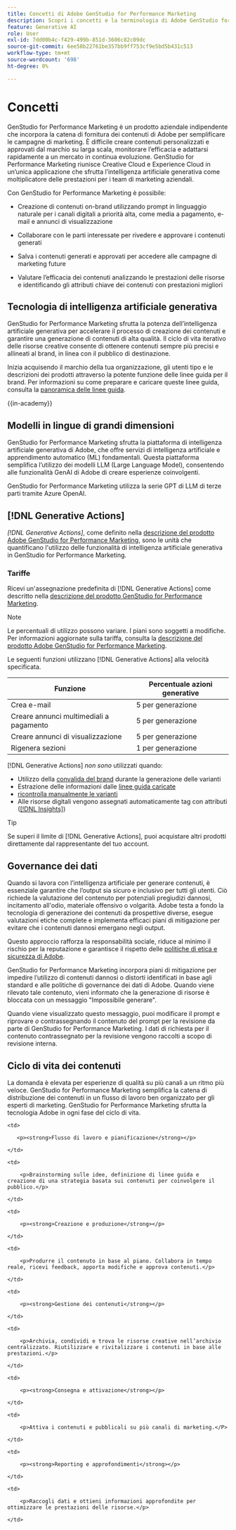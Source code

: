 ```yaml
---
title: Concetti di Adobe GenStudio for Performance Marketing
description: Scopri i concetti e la terminologia di Adobe GenStudio for Performance Marketing.
feature: Generative AI
role: User
exl-id: 7dd00b4c-f429-499b-851d-3606c82c09dc
source-git-commit: 6ee58b22761be357bb9ff753cf9e5bd5b431c513
workflow-type: tm+mt
source-wordcount: '698'
ht-degree: 0%

---
```


# Concetti

GenStudio for Performance Marketing è un prodotto aziendale indipendente che incorpora la catena di fornitura dei contenuti di Adobe per semplificare le campagne di marketing. È difficile creare contenuti personalizzati e approvati dal marchio su larga scala, monitorare l’efficacia e adattarsi rapidamente a un mercato in continua evoluzione. GenStudio for Performance Marketing riunisce Creative Cloud e Experience Cloud in un’unica applicazione che sfrutta l’intelligenza artificiale generativa come moltiplicatore delle prestazioni per i team di marketing aziendali.

Con GenStudio for Performance Marketing è possibile:

* Creazione di contenuti on-brand utilizzando prompt in linguaggio naturale per i canali digitali a priorità alta, come media a pagamento, e-mail e annunci di visualizzazione

* Collaborare con le parti interessate per rivedere e approvare i contenuti generati
* Salva i contenuti generati e approvati per accedere alle campagne di marketing future
* Valutare l’efficacia dei contenuti analizzando le prestazioni delle risorse e identificando gli attributi chiave dei contenuti con prestazioni migliori

## Tecnologia di intelligenza artificiale generativa

GenStudio for Performance Marketing sfrutta la potenza dell’intelligenza artificiale generativa per accelerare il processo di creazione dei contenuti e garantire una generazione di contenuti di alta qualità. Il ciclo di vita iterativo delle risorse creative consente di ottenere contenuti sempre più precisi e allineati al brand, in linea con il pubblico di destinazione.

Inizia acquisendo il marchio della tua organizzazione, gli utenti tipo e le descrizioni dei prodotti attraverso la potente funzione delle linee guida per il brand. Per informazioni su come preparare e caricare queste linee guida, consulta la [panoramica delle linee guida](../user-guide/guidelines/overview.md).

{{in-academy}}

## Modelli in lingue di grandi dimensioni

GenStudio for Performance Marketing sfrutta la piattaforma di intelligenza artificiale generativa di Adobe, che offre servizi di intelligenza artificiale e apprendimento automatico (ML) fondamentali. Questa piattaforma semplifica l’utilizzo dei modelli LLM (Large Language Model), consentendo alle funzionalità GenAI di Adobe di creare esperienze coinvolgenti.

GenStudio for Performance Marketing utilizza la serie GPT di LLM di terze parti tramite Azure OpenAI.<!-- Claude, and Gemini models. -->

## [!DNL Generative Actions]

_[!DNL Generative Actions]_, come definito nella [descrizione del prodotto Adobe GenStudio for Performance Marketing](https://helpx.adobe.com/legal/product-descriptions/adobe-genstudio-for-performance-marketing---product-description.html), sono le unità che quantificano l&#39;utilizzo delle funzionalità di intelligenza artificiale generativa in GenStudio for Performance Marketing.

<!-- Add example about usage mode?
Where users check how many generative actions they have left
How they re-up their genactions
If genactions roll over month to month or not -->

### Tariffe

Ricevi un&#39;assegnazione predefinita di [!DNL Generative Actions] come descritto nella [descrizione del prodotto GenStudio for Performance Marketing](https://helpx.adobe.com/legal/product-descriptions/adobe-genstudio-for-performance-marketing---product-description.html).

>[!NOTE]
>
>Le percentuali di utilizzo possono variare. I piani sono soggetti a modifiche. Per informazioni aggiornate sulla tariffa, consulta la [descrizione del prodotto Adobe GenStudio for Performance Marketing](https://helpx.adobe.com/legal/product-descriptions/adobe-genstudio-for-performance-marketing---product-description.html).

Le seguenti funzioni utilizzano [!DNL Generative Actions] alla velocità specificata.

| Funzione | Percentuale azioni generative |
| -----------------------  | ------------------ |
| Crea e-mail | 5 per generazione |
| Creare annunci multimediali a pagamento | 5 per generazione |
| Creare annunci di visualizzazione | 5 per generazione |
| Rigenera sezioni | 1 per generazione |

<!-- | Generate on-brand images | 1 per prompt  |
| Translation              | 1 per prompt  |
| Video: ADLS              | 1 per prompt  |
| Video: TTS + Avatar      | 1 per prompt  | -->

[!DNL Generative Actions] _non sono_ utilizzati quando:

* Utilizzo della [convalida del brand](/help/user-guide/guidelines/brand-validation.md) durante la generazione delle varianti
* Estrazione delle informazioni dalle [linee guida caricate](/help/user-guide/guidelines/add-guidelines.md)
* [ricontrolla manualmente le varianti](/help/user-guide/guidelines/brand-validation.md#improve-brand-alignment)
* Alle risorse digitali vengono assegnati automaticamente tag con attributi ([[!DNL Insights]](/help/user-guide/insights/overview.md))

>[!TIP]
>
>Se superi il limite di [!DNL Generative Actions], puoi acquistare altri prodotti direttamente dal rappresentante del tuo account.

## Governance dei dati

Quando si lavora con l’intelligenza artificiale per generare contenuti, è essenziale garantire che l’output sia sicuro e inclusivo per tutti gli utenti. Ciò richiede la valutazione del contenuto per potenziali pregiudizi dannosi, incitamento all&#39;odio, materiale offensivo o volgarità. Adobe testa a fondo la tecnologia di generazione dei contenuti da prospettive diverse, esegue valutazioni etiche complete e implementa efficaci piani di mitigazione per evitare che i contenuti dannosi emergano negli output.

Questo approccio rafforza la responsabilità sociale, riduce al minimo il rischio per la reputazione e garantisce il rispetto delle [politiche di etica e sicurezza di Adobe](https://www.adobe.com/content/dam/cc/en/ai-ethics/pdfs/Adobe-AI-Ethics-Principles.pdf).

GenStudio for Performance Marketing incorpora piani di mitigazione per impedire l’utilizzo di contenuti dannosi o distorti identificati in base agli standard e alle politiche di governance dei dati di Adobe. Quando viene rilevato tale contenuto, vieni informato che la generazione di risorse è bloccata con un messaggio &quot;Impossibile generare&quot;.

Quando viene visualizzato questo messaggio, puoi modificare il prompt e riprovare _o_ contrassegnando il contenuto del prompt per la revisione da parte di GenStudio for Performance Marketing. I dati di richiesta per il contenuto contrassegnato per la revisione vengono raccolti a scopo di revisione interna.

## Ciclo di vita dei contenuti

La domanda è elevata per esperienze di qualità su più canali a un ritmo più veloce. GenStudio for Performance Marketing semplifica la catena di distribuzione dei contenuti in un flusso di lavoro ben organizzato per gli esperti di marketing. GenStudio for Performance Marketing sfrutta la tecnologia Adobe in ogni fase del ciclo di vita.

<table style="table-layout:auto">

<tr style="border: 0;">

    <td>

       <p><strong>Flusso di lavoro e pianificazione</strong></p>

    </td>

    <td>

        <p>Brainstorming sulle idee, definizione di linee guida e creazione di una strategia basata sui contenuti per coinvolgere il pubblico.</p>

    </td>

</tr>

<tr style="border: 0;">

    <td>

        <p><strong>Creazione e produzione</strong></p>

    </td>

    <td>

        <p>Produrre il contenuto in base al piano. Collabora in tempo reale, ricevi feedback, apporta modifiche e approva contenuti.</p>

    </td>

</tr>

<tr style="border: 0;">

    <td>

        <p><strong>Gestione dei contenuti</strong></p>

    </td>

    <td>

        <p>Archivia, condividi e trova le risorse creative nell’archivio centralizzato. Riutilizzare e rivitalizzare i contenuti in base alle prestazioni.</p>

    </td>

</tr>

<tr style="border: 0;">

    <td>

        <p><strong>Consegna e attivazione</strong></p>

    </td>

    <td>

        <p>Attiva i contenuti e pubblicali su più canali di marketing.</P>

    </td>

</tr>

<tr style="border: 0;">

    <td>

        <p><strong>Reporting e approfondimenti</strong></p>

    </td>

    <td>

        <p>Raccogli dati e ottieni informazioni approfondite per ottimizzare le prestazioni delle risorse.</p>

    </td>

</tr>

</table>
